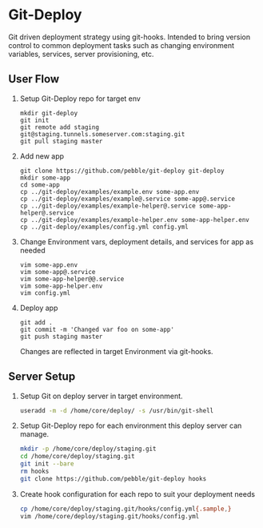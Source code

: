 # Git-Deploy #

Git driven deployment strategy using git-hooks. Intended to bring version
control to common deployment tasks such as changing environment variables,
services, server provisioning, etc.

## User Flow ##

1. Setup Git-Deploy repo for target env

    ```
    mkdir git-deploy
    git init
    git remote add staging git@staging.tunnels.someserver.com:staging.git
    git pull staging master
    ```

2. Add new app
   
    ```
    git clone https://github.com/pebble/git-deploy git-deploy
    mkdir some-app
    cd some-app
    cp ../git-deploy/examples/example.env some-app.env 
    cp ../git-deploy/examples/example@.service some-app@.service
    cp ../git-deploy/examples/example-helper@.service some-app-helper@.service
    cp ../git-deploy/examples/example-helper.env some-app-helper.env 
    cp ../git-deploy/examples/config.yml config.yml
    ```

3. Change Environment vars, deployment details, and services for app as needed

    ```
    vim some-app.env 
    vim some-app@.service
    vim some-app-helper@@.service
    vim some-app-helper.env 
    vim config.yml
    ```

4. Deploy app

    ```
    git add .
    git commit -m 'Changed var foo on some-app'
    git push staging master
    ```

    Changes are reflected in target Environment via git-hooks.


## Server Setup ##

1. Setup Git on deploy server in target environment.

    ```bash
    useradd -m -d /home/core/deploy/ -s /usr/bin/git-shell
    ```

2. Setup Git-Deploy repo for each environment this deploy server can manage.

    ```bash
    mkdir -p /home/core/deploy/staging.git 
    cd /home/core/deploy/staging.git
    git init --bare
    rm hooks
    git clone https://github.com/pebble/git-deploy hooks
    ```

3. Create hook configuration for each repo to suit your deployment needs

    ```bash
    cp /home/core/deploy/staging.git/hooks/config.yml{.sample,}
    vim /home/core/deploy/staging.git/hooks/config.yml
    ```
